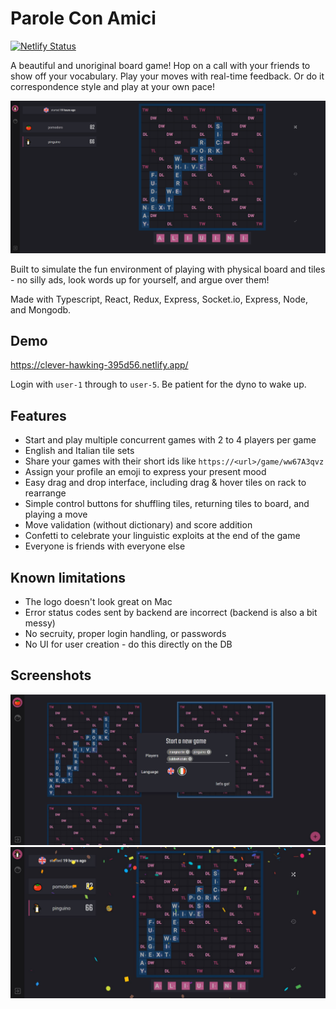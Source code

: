 # Parole Con Amici

[![Netlify Status](https://api.netlify.com/api/v1/badges/4f549f3f-15d8-422d-8ded-5012834b135a/deploy-status)](https://app.netlify.com/sites/clever-hawking-395d56/deploys)

A beautiful and unoriginal board game! Hop on a call with your friends to show off your vocabulary. Play your moves with real-time feedback. Or do it correspondence style and play at your own pace!

![](/markdown-assets/game.png)

Built to simulate the fun environment of playing with physical board and tiles - no silly ads, look words up for yourself, and argue over them!

Made with Typescript, React, Redux, Express, Socket.io, Express, Node, and Mongodb.

## Demo

https://clever-hawking-395d56.netlify.app/

Login with `user-1` through to `user-5`. Be patient for the dyno to wake up.

## Features

- Start and play multiple concurrent games with 2 to 4 players per game
- English and Italian tile sets
- Share your games with their short ids like `https://<url>/game/ww67A3qvz`
- Assign your profile an emoji to express your present mood
- Easy drag and drop interface, including drag & hover tiles on rack to rearrange
- Simple control buttons for shuffling tiles, returning tiles to board, and playing a move
- Move validation (without dictionary) and score addition
- Confetti to celebrate your linguistic exploits at the end of the game
- Everyone is friends with everyone else

## Known limitations

- The logo doesn't look great on Mac
- Error status codes sent by backend are incorrect (backend is also a bit messy)
- No secruity, proper login handling, or passwords
- No UI for user creation - do this directly on the DB

## Screenshots

![](/markdown-assets/new-game.jpg)
![](/markdown-assets/confetti.jpg)
